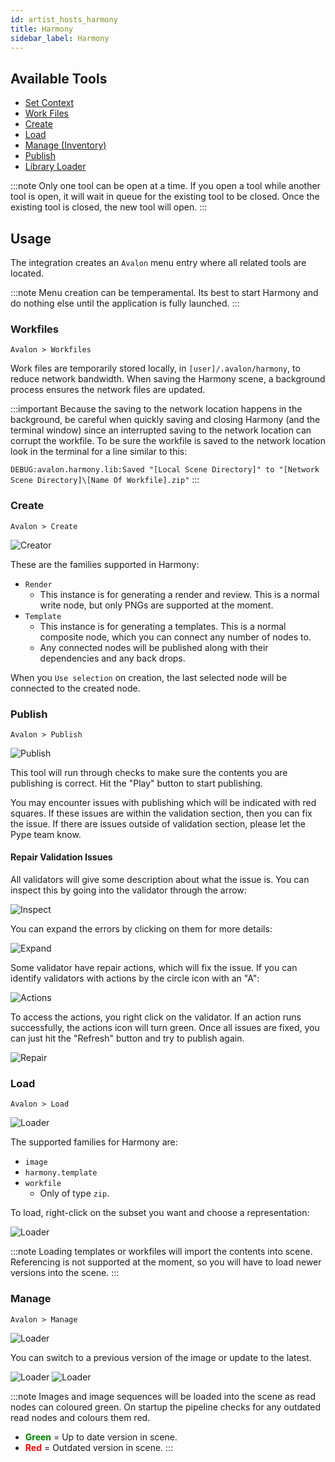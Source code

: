 ```yaml
---
id: artist_hosts_harmony
title: Harmony
sidebar_label: Harmony
---
```


## Available Tools

-   [Set Context](artist_tools.md#set-context)
-   [Work Files](artist_tools.md#workfiles)
-   [Create](artist_tools.md#creator)
-   [Load](artist_tools.md#loader)
-   [Manage (Inventory)](artist_tools.md#inventory)
-   [Publish](artist_tools.md#publisher)
-   [Library Loader](artist_tools.md#library-loader)

:::note
Only one tool can be open at a time. If you open a tool while another tool is open, it will wait in queue for the existing tool to be closed. Once the existing tool is closed, the new tool will open.
:::

## Usage

The integration creates an `Avalon` menu entry where all related tools are located.

:::note
Menu creation can be temperamental. Its best to start Harmony and do nothing else until the application is fully launched.
:::

### Workfiles

`Avalon > Workfiles`

Work files are temporarily stored locally, in `[user]/.avalon/harmony`, to reduce network bandwidth. When saving the Harmony scene, a background process ensures the network files are updated.

:::important
Because the saving to the network location happens in the background, be careful when quickly saving and closing Harmony (and the terminal window) since an interrupted saving to the network location can corrupt the workfile. To be sure the workfile is saved to the network location look in the terminal for a line similar to this:

`DEBUG:avalon.harmony.lib:Saved "[Local Scene Directory]" to "[Network Scene Directory]\[Name Of Workfile].zip"`
:::

### Create

`Avalon > Create`

![Creator](assets/harmony_creator.PNG)

These are the families supported in Harmony:

- `Render`
    - This instance is for generating a render and review. This is a normal write node, but only PNGs are supported at the moment.
- `Template`
    - This instance is for generating a templates. This is a normal composite node, which you can connect any number of nodes to.
    - Any connected nodes will be published along with their dependencies and any back drops.

When you `Use selection` on creation, the last selected node will be connected to the created node.

### Publish

`Avalon > Publish`

![Publish](assets/photoshop_publish.PNG)

This tool will run through checks to make sure the contents you are publishing is correct. Hit the "Play" button to start publishing.

You may encounter issues with publishing which will be indicated with red squares. If these issues are within the validation section, then you can fix the issue. If there are issues outside of validation section, please let the Pype team know.

#### Repair Validation Issues

All validators will give some description about what the issue is. You can inspect this by going into the validator through the arrow:

![Inspect](assets/photoshop_publish_inspect.PNG)

You can expand the errors by clicking on them for more details:

![Expand](assets/photoshop_publish_expand.PNG)

Some validator have repair actions, which will fix the issue. If you can identify validators with actions by the circle icon with an "A":

![Actions](assets/photoshop_publish_actions.PNG)

To access the actions, you right click on the validator. If an action runs successfully, the actions icon will turn green. Once all issues are fixed, you can just hit the "Refresh" button and try to publish again.

![Repair](assets/photoshop_publish_repair.gif)

### Load

`Avalon > Load`

![Loader](assets/photoshop_loader.PNG)

The supported families for Harmony are:

- `image`
- `harmony.template`
- `workfile`
    - Only of type `zip`.

To load, right-click on the subset you want and choose a representation:

![Loader](assets/photoshop_loader_load.gif)

:::note
Loading templates or workfiles will import the contents into scene. Referencing is not supported at the moment, so you will have to load newer versions into the scene.
:::

### Manage

`Avalon > Manage`

![Loader](assets/photoshop_manage.PNG)

You can switch to a previous version of the image or update to the latest.

![Loader](assets/photoshop_manage_switch.gif)
![Loader](assets/photoshop_manage_update.gif)

:::note
Images and image sequences will be loaded into the scene as read nodes can coloured green. On startup the pipeline checks for any outdated read nodes and colours them red.
- <span style="color:green">**Green**</span> = Up to date version in scene.
- <span style="color:red">**Red**</span> = Outdated version in scene.
:::
